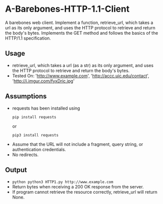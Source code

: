 # A-Barebones-HTTP-1.1-Client
A barebones web client. Implement a function, retrieve_url, which takes a url as its only argument, and uses the HTTP protocol to retrieve and return the body's bytes.
Implements the GET method and follows the basics of the HTTP/1.1 specification.

## Usage
+ retrieve_url, which takes a url (as a str) as its only argument, and uses the HTTP protocol to retrieve and return the body's bytes.
+ Tested On: 'http://www.example.com',
    'http://accc.uic.edu/contact',
    'http://i.imgur.com/fyxDric.jpg'

## Assumptions
+ requests has been installed using
  ```
  pip install requests
  ```
  or
  ```
  pip3 install requests
  ```
+ Assume that the URL will not include a fragment, query string, or authentication credentials.
+ No redirects.

## Output
+ ```python python3 HTTP1.py http://www.example.com```
+ Return bytes when receiving a 200 OK response from the server.
+ If program cannot retrieve the resource correctly, retrieve_url will return None.
